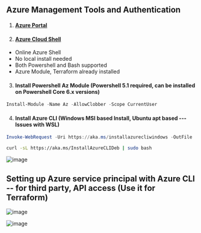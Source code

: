 ## Azure Management Tools and Authentication

1. #### [Azure Portal](https://portal.azure.com/) 
2. #### [Azure Cloud Shell](https://shell.azure.com/)
* Online Azure Shell  
* No local install needed  
* Both Powershell and Bash supported  
* Azure Module, Terraform already installed   
3. #### Install Powershell Az Module (Powershell 5.1 required, can be installed on Powershell Core 6.x versions)  

```powershell
Install-Module -Name Az -AllowClobber -Scope CurrentUser
```


4. #### Install Azure CLI (Windows MSI based Install, Ubuntu apt based --- Issues with WSL)

```powershell
Invoke-WebRequest -Uri https://aka.ms/installazurecliwindows -OutFile .\AzureCLI.msi; Start-Process msiexec.exe -Wait -ArgumentList '/I AzureCLI.msi /quiet'
```

```bash
curl -sL https://aka.ms/InstallAzureCLIDeb | sudo bash
```

![image](https://user-images.githubusercontent.com/13016162/71341172-1a449d00-257f-11ea-84aa-3d0e17c102b7.png)


## Setting up Azure service principal with Azure CLI -- for third party, API access (Use it for Terraform)

![image](https://user-images.githubusercontent.com/13016162/71341098-ed908580-257e-11ea-9ba7-375a65a7dbe9.png)


![image](https://user-images.githubusercontent.com/13016162/71341855-0f8b0780-2581-11ea-9f22-89e94dbd956a.png)

